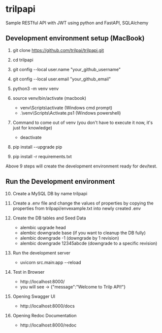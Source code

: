 # trilpapi
Sample RESTful API with JWT using python and FastAPI, SQLAlchemy

## Development environment setup (MacBook)

1. git clone https://github.com/trilpai/trilpapi.git

2. cd trilpapi

3. git config --local user.name "your_github_username"

4. git config --local user.email "your_github_email"

5. python3 -m venv venv

6. source venv/bin/activate (macbook)
   - venv\Scripts\activate  (Windows cmd prompt)
   - .\venv\Scripts\Activate.ps1 (Windows powershell)

7. Command to come out of venv (you don't have to execute it now, it's just for knowledge)
    - deactivate

8. pip install --upgrade pip

9. pip install -r requirements.txt

Above 9 steps will create the development environment ready for dev/test.

## Run the Development environment

10. Create a MySQL DB by name trilpapi

11. Create a .env file and change the values of properties by copying the properties from trilpapi/envexample.txt into newly created .env

12. Create the DB tables and Seed Data
    - alembic upgrade head
    - alembic downgrade base (if you want to cleanup the DB fully)
    - alembic downgrade -1 (downgrade by 1 revision)
    - alembic downgrade 12345abcde (downgrade to a specific revision)

13. Run the development server
    - uvicorn src.main:app --reload

14. Test in Browser
    - http://localhost:8000/
    - you will see ->  {"message":"Welcome to Trilp API!"}

15. Opening Swagger UI
    - http://localhost:8000/docs

16. Opening Redoc Documentation
    - http://localhost:8000/redoc